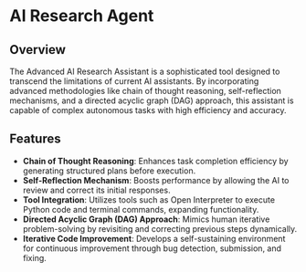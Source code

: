 # AI Research Agent

## Overview

The Advanced AI Research Assistant is a sophisticated tool designed to transcend the limitations of current AI assistants. By incorporating advanced methodologies like chain of thought reasoning, self-reflection mechanisms, and a directed acyclic graph (DAG) approach, this assistant is capable of complex autonomous tasks with high efficiency and accuracy.

## Features

- **Chain of Thought Reasoning**: Enhances task completion efficiency by generating structured plans before execution.
- **Self-Reflection Mechanism**: Boosts performance by allowing the AI to review and correct its initial responses.
- **Tool Integration**: Utilizes tools such as Open Interpreter to execute Python code and terminal commands, expanding functionality.
- **Directed Acyclic Graph (DAG) Approach**: Mimics human iterative problem-solving by revisiting and correcting previous steps dynamically.
- **Iterative Code Improvement**: Develops a self-sustaining environment for continuous improvement through bug detection, submission, and fixing.
